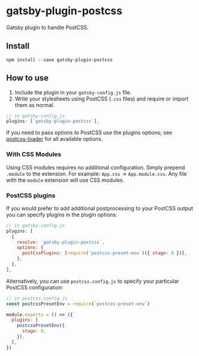 # gatsby-plugin-postcss

Gatsby plugin to handle PostCSS.

## Install

`npm install --save gatsby-plugin-postcss`

## How to use

1.  Include the plugin in your `gatsby-config.js` file.
2.  Write your stylesheets using PostCSS (`.css` files) and require or import them as normal.

```javascript
// in gatsby-config.js
plugins: [`gatsby-plugin-postcss`],
```

If you need to pass options to PostCSS use the plugins options; see [postcss-loader](https://github.com/postcss/postcss-loader) for all available options.

### With CSS Modules

Using CSS modules requires no additional configuration. Simply prepend `.module` to the extension. For example: `App.css` -> `App.module.css`.
Any file with the `module` extension will use CSS modules.

### PostCSS plugins

If you would prefer to add additional postprocessing to your PostCSS output you can specify plugins in the plugin options:

```javascript
// in gatsby-config.js
plugins: [
  {
    resolve: `gatsby-plugin-postcss`,
    options: {
      postCssPlugins: [require(`postcss-preset-env`)({ stage: 0 })],
    },
  },
],
```

Alternatively, you can use `postcss.config.js` to specify your particular PostCSS configuration:

```javascript
// in postcss.config.js
const postcssPresetEnv = require(`postcss-preset-env`)

module.exports = () => ({
  plugins: [
    postcssPresetEnv({
      stage: 0,
    }),
  ],
})
```
